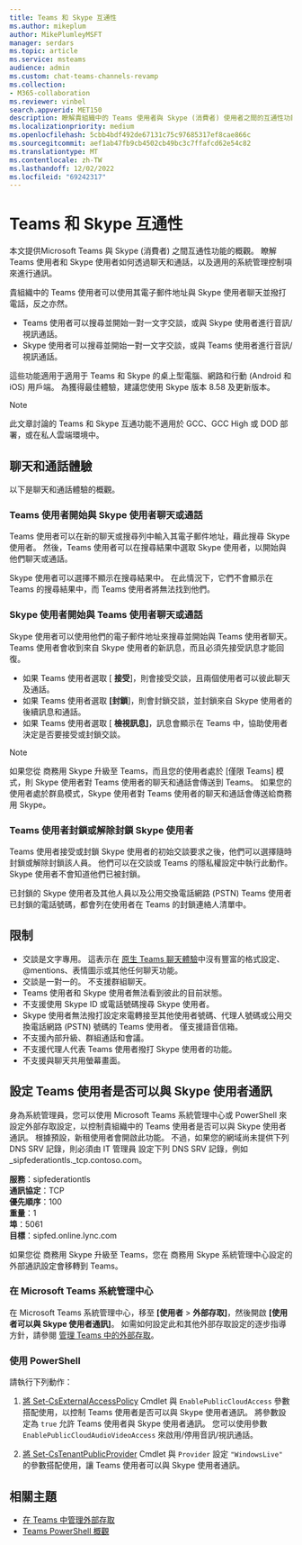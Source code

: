 ```yaml
---
title: Teams 和 Skype 互通性
ms.author: mikeplum
author: MikePlumleyMSFT
manager: serdars
ms.topic: article
ms.service: msteams
audience: admin
ms.custom: chat-teams-channels-revamp
ms.collection:
- M365-collaboration
ms.reviewer: vinbel
search.appverid: MET150
description: 瞭解貴組織中的 Teams 使用者與 Skype (消費者) 使用者之間的互通性功能。
ms.localizationpriority: medium
ms.openlocfilehash: 5cbb4bdf492de67131c75c97685317ef8cae866c
ms.sourcegitcommit: aef1ab47fb9cb4502cb49bc3c7ffafcd62e54c82
ms.translationtype: MT
ms.contentlocale: zh-TW
ms.lasthandoff: 12/02/2022
ms.locfileid: "69242317"
---
```

# <a name="teams-and-skype-interoperability"></a>Teams 和 Skype 互通性

本文提供Microsoft Teams 與 Skype (消費者) 之間互通性功能的概觀。 瞭解 Teams 使用者和 Skype 使用者如何透過聊天和通話，以及適用的系統管理控制項來進行通訊。

貴組織中的 Teams 使用者可以使用其電子郵件地址與 Skype 使用者聊天並撥打電話，反之亦然。

- Teams 使用者可以搜尋並開始一對一文字交談，或與 Skype 使用者進行音訊/視訊通話。
- Skype 使用者可以搜尋並開始一對一文字交談，或與 Teams 使用者進行音訊/視訊通話。

這些功能適用于適用于 Teams 和 Skype 的桌上型電腦、網路和行動 (Android 和 iOS) 用戶端。 為獲得最佳體驗，建議您使用 Skype 版本 8.58 及更新版本。

> [!NOTE]
> 此文章討論的 Teams 和 Skype 互通功能不適用於 GCC、GCC High 或 DOD 部署，或在私人雲端環境中。

## <a name="chat-and-calling-experience"></a>聊天和通話體驗

以下是聊天和通話體驗的概觀。

### <a name="teams-user-starts-a-chat-or-call-with-a-skype-user"></a>Teams 使用者開始與 Skype 使用者聊天或通話

Teams 使用者可以在新的聊天或搜尋列中輸入其電子郵件地址，藉此搜尋 Skype 使用者。  然後，Teams 使用者可以在搜尋結果中選取 Skype 使用者，以開始與他們聊天或通話。

Skype 使用者可以選擇不顯示在搜尋結果中。 在此情況下，它們不會顯示在 Teams 的搜尋結果中，而 Teams 使用者將無法找到他們。

### <a name="skype-user-starts-a-chat-or-call-with-a-teams-user"></a>Skype 使用者開始與 Teams 使用者聊天或通話

Skype 使用者可以使用他們的電子郵件地址來搜尋並開始與 Teams 使用者聊天。 Teams 使用者會收到來自 Skype 使用者的新訊息，而且必須先接受訊息才能回復。

- 如果 Teams 使用者選取 [ **接受**]，則會接受交談，且兩個使用者可以彼此聊天及通話。
- 如果 Teams 使用者選取 **[封鎖**]，則會封鎖交談，並封鎖來自 Skype 使用者的後續訊息和通話。
- 如果 Teams 使用者選取 [ **檢視訊息]**，訊息會顯示在 Teams 中，協助使用者決定是否要接受或封鎖交談。

> [!NOTE]
> 如果您從 商務用 Skype 升級至 Teams，而且您的使用者處於 [僅限 Teams] 模式，則 Skype 使用者對 Teams 使用者的聊天和通話會傳送到 Teams。 如果您的使用者處於群島模式，Skype 使用者對 Teams 使用者的聊天和通話會傳送給商務用 Skype。

### <a name="teams-user-blocks-or-unblocks-a-skype-user"></a>Teams 使用者封鎖或解除封鎖 Skype 使用者

Teams 使用者接受或封鎖 Skype 使用者的初始交談要求之後，他們可以選擇隨時封鎖或解除封鎖該人員。 他們可以在交談或 Teams 的隱私權設定中執行此動作。 Skype 使用者不會知道他們已被封鎖。

已封鎖的 Skype 使用者及其他人員以及公用交換電話網路 (PSTN) Teams 使用者已封鎖的電話號碼，都會列在使用者在 Teams 的封鎖連絡人清單中。

## <a name="limitations"></a>限制

- 交談是文字專用。 這表示在 [原生 Teams 聊天體驗](native-chat-for-external-users.md)中沒有豐富的格式設定、@mentions、表情圖示或其他任何聊天功能。
- 交談是一對一的。 不支援群組聊天。
- Teams 使用者和 Skype 使用者無法看到彼此的目前狀態。
- 不支援使用 Skype ID 或電話號碼搜尋 Skype 使用者。
- Skype 使用者無法撥打設定來電轉接至其他使用者號碼、代理人號碼或公用交換電話網路 (PSTN) 號碼的 Teams 使用者。  僅支援語音信箱。
- 不支援內部升級、群組通話和會議。
- 不支援代理人代表 Teams 使用者撥打 Skype 使用者的功能。
- 不支援與聊天共用螢幕畫面。

## <a name="set-whether-teams-users-can-communicate-with-skype-users"></a>設定 Teams 使用者是否可以與 Skype 使用者通訊

身為系統管理員，您可以使用 Microsoft Teams 系統管理中心或 PowerShell 來設定外部存取設定，以控制貴組織中的 Teams 使用者是否可以與 Skype 使用者通訊。 根據預設，新租使用者會開啟此功能。 不過，如果您的網域尚未提供下列 DNS SRV 記錄，則必須由 IT 管理員 設定下列 DNS SRV 記錄，例如 _sipfederationtls._tcp.contoso.com。  

**服務**：sipfederationtls<br/>
**通訊協定**：TCP<br/>
**優先順序**：100<br/>
**重量**：1<br/>
**埠**：5061<br/>
**目標**：sipfed.online.lync.com

如果您從 商務用 Skype 升級至 Teams，您在 商務用 Skype 系統管理中心設定的外部通訊設定會移轉到 Teams。

### <a name="in-the-microsoft-teams-admin-center"></a>在 Microsoft Teams 系統管理中心

在 Microsoft Teams 系統管理中心，移至 **[使用者**  >  **外部存取]**，然後開啟 **[使用者可以與 Skype 使用者通訊]**。 如需如何設定此和其他外部存取設定的逐步指導方針，請參閱 [管理 Teams 中的外部存取](./manage-external-access.md)。

### <a name="using-powershell"></a>使用 PowerShell

請執行下列動作： 
1. [將 Set-CsExternalAccessPolicy](/powershell/module/skype/set-csexternalaccesspolicy) Cmdlet 與 ```EnablePublicCloudAccess``` 參數搭配使用，以控制 Teams 使用者是否可以與 Skype 使用者通訊。 將參數設定為 ```true``` 允許 Teams 使用者與 Skype 使用者通訊。 您可以使用參數 ```EnablePublicCloudAudioVideoAccess``` 來啟用/停用音訊/視訊通話。

2. [將 Set-CsTenantPublicProvider](/powershell/module/skype/Set-CsTenantPublicProvider) Cmdlet 與 ```Provider``` 設定 ```"WindowsLive"``` 的參數搭配使用，讓 Teams 使用者可以與 Skype 使用者通訊。

## <a name="related-topics"></a>相關主題

- [在 Teams 中管理外部存取](manage-external-access.md)
- [Teams PowerShell 概觀](teams-powershell-overview.md)
